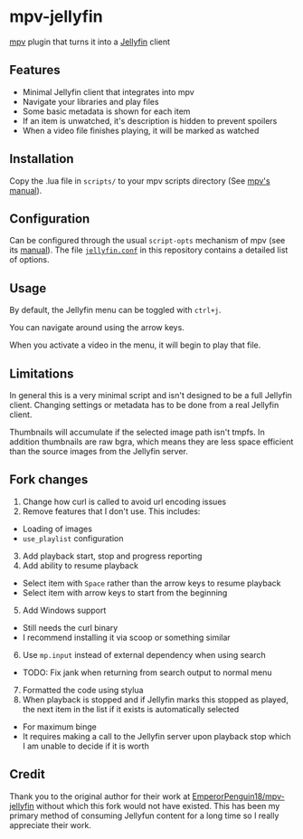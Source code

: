 # mpv-jellyfin
[mpv](https://github.com/mpv-player/mpv) plugin that turns it into a [Jellyfin](https://jellyfin.org/) client

## Features

- Minimal Jellyfin client that integrates into mpv
- Navigate your libraries and play files
- Some basic metadata is shown for each item
- If an item is unwatched, it's description is hidden to prevent spoilers
- When a video file finishes playing, it will be marked as watched

## Installation

Copy the .lua file in `scripts/` to your mpv scripts directory (See [mpv's manual](https://mpv.io/manual/master/#files)).

## Configuration

Can be configured through the usual `script-opts` mechanism of mpv (see its [manual](https://mpv.io/manual/master/#files)). The file [`jellyfin.conf`](script-opts/jellyfin.conf) in this repository contains a detailed list of options.

## Usage

By default, the Jellyfin menu can be toggled with `ctrl+j`.

You can navigate around using the arrow keys.

When you activate a video in the menu, it will begin to play that file.

## Limitations

In general this is a very minimal script and isn't designed to be a full Jellyfin client. Changing settings or metadata has to be done from a real Jellyfin client.

Thumbnails will accumulate if the selected image path isn't tmpfs. In addition thumbnails are raw bgra, which means they are less space efficient than the source images from the Jellyfin server.

## Fork changes

1. Change how curl is called to avoid url encoding issues
2. Remove features that I don't use. This includes:
  - Loading of images
  - `use_playlist` configuration
3. Add playback start, stop and progress reporting
4. Add ability to resume playback
  - Select item with `Space` rather than the arrow keys to resume playback
  - Select item with arrow keys to start from the beginning
5. Add Windows support
  - Still needs the curl binary
  - I recommend installing it via scoop or something similar
6. Use `mp.input` instead of external dependency when using search
  - TODO: Fix jank when returning from search output to normal menu
7. Formatted the code using stylua
8. When playback is stopped and if Jellyfin marks this stopped as played,
   the next item in the list if it exists is automatically selected
  - For maximum binge
  - It requires making a call to the Jellyfin server upon playback stop
    which I am unable to decide if it is worth

## Credit

Thank you to the original author for their work at [EmperorPenguin18/mpv-jellyfin](https://github.com/EmperorPenguin18/mpv-jellyfin)
without which this fork would not have existed. This has been my primary method of consuming Jellyfun content for a long time so
I really appreciate their work.

